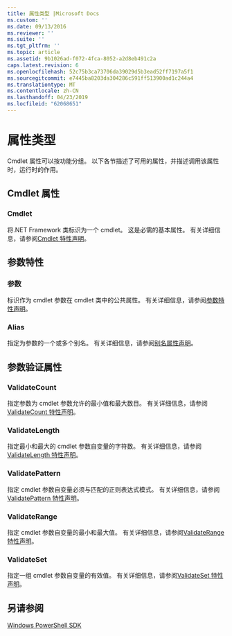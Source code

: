 ```yaml
---
title: 属性类型 |Microsoft Docs
ms.custom: ''
ms.date: 09/13/2016
ms.reviewer: ''
ms.suite: ''
ms.tgt_pltfrm: ''
ms.topic: article
ms.assetid: 9b1026ad-f072-4fca-8052-a2d8eb491c2a
caps.latest.revision: 6
ms.openlocfilehash: 52c75b3ca73706da39029d5b3ead52ff7197a5f1
ms.sourcegitcommit: e7445ba8203da304286c591ff513900ad1c244a4
ms.translationtype: MT
ms.contentlocale: zh-CN
ms.lasthandoff: 04/23/2019
ms.locfileid: "62068651"
---
```

# <a name="attribute-types"></a>属性类型

Cmdlet 属性可以按功能分组。
以下各节描述了可用的属性，并描述调用该属性时，运行时的作用。

## <a name="cmdlet-attributes"></a>Cmdlet 属性

### <a name="cmdlet"></a>Cmdlet

将.NET Framework 类标识为一个 cmdlet。
这是必需的基本属性。
有关详细信息，请参阅[Cmdlet 特性声明](./cmdlet-attribute-declaration.md)。

## <a name="parameter-attributes"></a>参数特性

### <a name="parameter"></a>参数

标识作为 cmdlet 参数在 cmdlet 类中的公共属性。
有关详细信息，请参阅[参数特性声明](./parameter-attribute-declaration.md)。

### <a name="alias"></a>Alias

指定为参数的一个或多个别名。
有关详细信息，请参阅[别名属性声明](./alias-attribute-declaration.md)。

## <a name="argument-validation-attributes"></a>参数验证属性

### <a name="validatecount"></a>ValidateCount

指定参数为 cmdlet 参数允许的最小值和最大数目。
有关详细信息，请参阅[ValidateCount 特性声明](./validatecount-attribute-declaration.md)。

### <a name="validatelength"></a>ValidateLength

指定最小和最大的 cmdlet 参数自变量的字符数。
有关详细信息，请参阅[ValidateLength 特性声明](./validatelength-attribute-declaration.md)。

### <a name="validatepattern"></a>ValidatePattern

指定 cmdlet 参数自变量必须与匹配的正则表达式模式。
有关详细信息，请参阅[ValidatePattern 特性声明](./validatepattern-attribute-declaration.md)。

### <a name="validaterange"></a>ValidateRange

指定 cmdlet 参数自变量的最小和最大值。
有关详细信息，请参阅[ValidateRange 特性声明](./validaterange-attribute-declaration.md)。

### <a name="validateset"></a>ValidateSet

指定一组 cmdlet 参数自变量的有效值。
有关详细信息，请参阅[ValidateSet 特性声明](./validateset-attribute-declaration.md)。

## <a name="see-also"></a>另请参阅

[Windows PowerShell SDK](../windows-powershell-reference.md)
